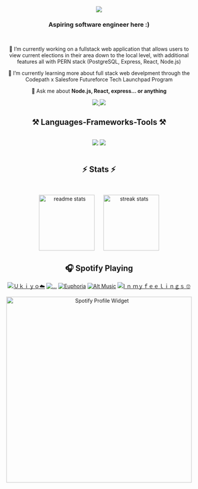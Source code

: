 <!--
<img align="right" src="https://visitor-badge.laobi.icu/badge?page_id=kisadore.kisadore&format=true" />
## Hi there 👋
-->
<h1 align="center">
    <img src="https://readme-typing-svg.herokuapp.com/?font=Righteous&size=35&center=true&vCenter=true&width=500&height=70&duration=4000&color=FF6E96&lines=Hi+There!+👋🏾;+My+name+is+Kiahna+Isadore!;" />
</h1>

<h3 align="center">Aspiring software engineer here :)</h3>
<br/>
<div align="center">
 
 🔭 I’m currently working on a fullstack web application that allows users to view current elections in their area down to the local level, with additional features all with PERN stack (PostgreSQL, Express, React, Node.js) 
 
<!-- 
 🔭 Current Project: I'm developing a full-stack web application using the PERN stack (PostgreSQL, Express, React, Node.js) that enables users to:
  
**• View current elections in their area, down to the local level**  
**• View representatives by state**  
**• Create accounts to participate in community discussions**  
**• Access a chatbot for additional questions**
  -->
 🌱 I’m currently learning more about full stack web develpment through the Codepath x Salesfore Futureforce Tech Launchpad Program

💬 Ask me about **Node.js, React, express... or anything**
<!--
[here](https://github.com/Kisadore/Kisadore/issues)
-->


<!--
⚡ Fun fact **I'm a movie/tv show enthusiast who loves card games, I also occasionally make spontaneous decisions—like booking a flight on a whim or starting a new project at 3 AM!**
-->

 </div>

 <div align="center"> 
  <a href="mailto:kiahnaisadore@gmail.com">
    <img src="https://img.shields.io/badge/Gmail-333333?style=for-the-badge&logo=gmail&logoColor=red" />
  </a>
  <a href="https://www.linkedin.com/in/kiahna-isadore/" target="_blank">
    <img src="https://img.shields.io/badge/LinkedIn-0077B5?style=for-the-badge&logo=linkedin&logoColor=white" target="_blank" />
  </a>
<!--      <a href="https://salesp07.github.io" target="_blank">
     <img src="https://img.shields.io/badge/Portfolio-FF5722?style=for-the-badge&logo=todoist&logoColor=white" target="_blank" /> 
     
     <!-- sqlite, safari, google-chrome are other good icon options -->
  </a>
</div>
'<!--
 <hr/>
 --
 -->
 
<h2 align="center">⚒️ Languages-Frameworks-Tools ⚒️</h2>
<br/>
<div align="center">
    <img src="https://skillicons.dev/icons?i=react,mui,html,css,nodejs,github,figma,git,swift,figma,npm,regex" />
    <img src="https://skillicons.dev/icons?i=vscode,python,javascript,express,c,java,postgres,androidstudio,prisma,postman,linux" /><br>
</div>
<!--
TWO LINES
jwt,nodemon,render,trello
<div align="center">
  <img src="https://skillicons.dev/icons?i=react,mui,html,css,nodejs,github,figma,git,swift" /><br>
  <img src="https://skillicons.dev/icons?i=vscode,python,javascript,express,c,java,postgres,androidstudio" />
</div>
-->
<br/>
<!--
<hr/>
-->

<h2 align="center">⚡ Stats ⚡</h2>
<br>
<!-- <p align="center">
  <img src="https://github-readme-stats.vercel.app/api?username=Kisadore&count_private=true&show_icons=true&theme=dracula&rank_icon=github&border_radius=10" alt="readme stats" style="height: 200px; width: auto;" />
  <img src="https://streak-stats.demolab.com?user=Kisadore&count_private=true&theme=dracula&border_radius=10" alt="streak stats" style="height: 200px; width: auto; margin-right: 20px;" />
</p> -->

<p align="center">
  <img src="https://github-readme-stats.vercel.app/api?username=Kisadore&count_private=true&show_icons=true&theme=dracula&rank_icon=github&border_radius=10" alt="readme stats" style="height: 150px; width: auto;" />
  <img src="https://streak-stats.demolab.com?user=Kisadore&count_private=true&theme=dracula&border_radius=10" alt="streak stats" style="height: 150px; width: auto; margin-left: 20px;" />
</p>

<!--   <img src="https://github-readme-stats.vercel.app/api/top-langs/?username=Kisadore&layout=compact&theme=dracula&border_radius=10" alt="top languages" style="height: 200px; width: auto;" /> -->

  <!--
  -->

## 🎧 Spotify Playing

<div align="center" >

[![Ｕｋｉｙｏ☁️](https://img.shields.io/badge/Ｕｋｉｙｏ☁️-%23FF6E96.svg?&style=flat&logo=spotify&logoColor=white)](https://open.spotify.com/playlist/661CswM5DtkAyRGMRZI2dz)
[![...](https://img.shields.io/badge/...-%23FF6E96.svg?&style=flat&logo=spotify&logoColor=white)](https://open.spotify.com/playlist/3KB9Rcrjct0VpGSLvYgsx1)
[![Euphoria](https://img.shields.io/badge/Euphoria-%23FF6E96.svg?&style=flat&logo=spotify&logoColor=white)](https://open.spotify.com/playlist/2DFExFNWYOwQMZy6wUeCxX?si=s1Ndgj8hTg-r8zLlvRgv1Q)
[![Alt Music](https://img.shields.io/badge/Alt%20Music-%23FF6E96.svg?&style=flat&logo=spotify&logoColor=white)](https://open.spotify.com/playlist/5rjAcasRoJ4pFZLb2YqQ0R)
[![I ｎ ｍｙｆｅｅｌｉｎｇｓ 🙄](https://img.shields.io/badge/I%20ｎ%20ｍｙｆｅｅｌｉｎｇｓ%20🙄-%23FF6E96.svg?&style=flat&logo=spotify&logoColor=white)](https://open.spotify.com/playlist/68dpEnHX39PWH89rOI6bLg)
<!--
[![spotify-github-profile](https://spotify-github-profile.kittinanx.com/api/view?uid=kiahnaisadore&cover_image=true&theme=default&show_offline=true&background_color=000000&interchange=false&bar_color=ff6e96&bar_color_cover=false)](https://spotify-github-profile.kittinanx.com/api/view?uid=kiahnaisadore&redirect=true)


[![spotify-github-profile](https://spotify-github-profile.kittinanx.com/api/view?uid=kiahnaisadore&cover_image=true&theme=natemoo-re&show_offline=true&background_color=000000&interchange=false&bar_color=ff6e96&bar_color_cover=false)](https://spotify-github-profile.kittinanx.com/api/view?uid=kiahnaisadore&redirect=true)
-->
<a href="https://open.spotify.com/user/kiahnaisadore" target="_blank">
  <img src="https://spotify-github-profile.kittinanx.com/api/view?uid=kiahnaisadore&cover_image=true&theme=natemoo-re&show_offline=true&background_color=000000&interchange=false&bar_color=ff6e96&bar_color_cover=false" width="500" height="auto" alt="Spotify Profile Widget">
</a>


</div>
 
